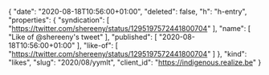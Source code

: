 {
  "date": "2020-08-18T10:56:00+01:00",
  "deleted": false,
  "h": "h-entry",
  "properties": {
    "syndication": [
      "https://twitter.com/shereeny/status/1295197572441800704"
    ],
    "name": [
      "Like of @shereeny's tweet"
    ],
    "published": [
      "2020-08-18T10:56:00+01:00"
    ],
    "like-of": [
      "https://twitter.com/shereeny/status/1295197572441800704"
    ]
  },
  "kind": "likes",
  "slug": "2020/08/yymlt",
  "client_id": "https://indigenous.realize.be"
}
